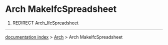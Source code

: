 # Arch MakeIfcSpreadsheet
1.  REDIRECT [Arch\_IfcSpreadsheet](Arch_IfcSpreadsheet.md)

---
[documentation index](../README.md) > [Arch](Arch_Workbench.md) > Arch MakeIfcSpreadsheet
